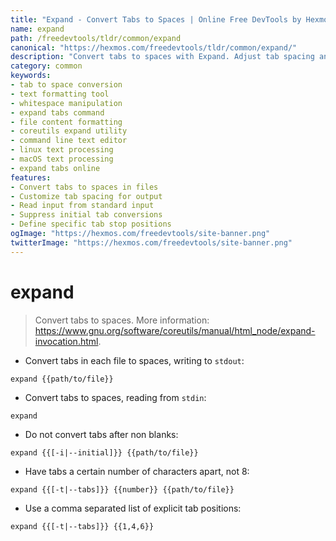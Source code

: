 ```yaml
---
title: "Expand - Convert Tabs to Spaces | Online Free DevTools by Hexmos"
name: expand
path: /freedevtools/tldr/common/expand
canonical: "https://hexmos.com/freedevtools/tldr/common/expand/"
description: "Convert tabs to spaces with Expand. Adjust tab spacing and format text easily for code and documents. Free online tool, no registration required."
category: common
keywords:
- tab to space conversion
- text formatting tool
- whitespace manipulation
- expand tabs command
- file content formatting
- coreutils expand utility
- command line text editor
- linux text processing
- macOS text processing
- expand tabs online
features:
- Convert tabs to spaces in files
- Customize tab spacing for output
- Read input from standard input
- Suppress initial tab conversions
- Define specific tab stop positions
ogImage: "https://hexmos.com/freedevtools/site-banner.png"
twitterImage: "https://hexmos.com/freedevtools/site-banner.png"
---
```


# expand

> Convert tabs to spaces.
> More information: <https://www.gnu.org/software/coreutils/manual/html_node/expand-invocation.html>.

- Convert tabs in each file to spaces, writing to `stdout`:

`expand {{path/to/file}}`

- Convert tabs to spaces, reading from `stdin`:

`expand`

- Do not convert tabs after non blanks:

`expand {{[-i|--initial]}} {{path/to/file}}`

- Have tabs a certain number of characters apart, not 8:

`expand {{[-t|--tabs]}} {{number}} {{path/to/file}}`

- Use a comma separated list of explicit tab positions:

`expand {{[-t|--tabs]}} {{1,4,6}}`
